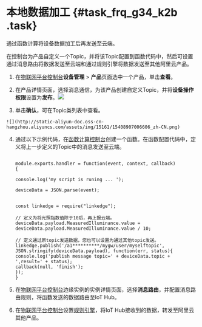 # 本地数据加工 {#task_frq_g34_k2b .task}

通过函数计算将设备数据加工后再发送至云端。

在控制台为产品自定义一个Topic，并将该Topic配置到函数代码中，然后可设置通过消息路由将数据发送至云端和通过规则引擎将数据发送至其他阿里云产品。

1.  在[物联网平台控制台](https://iot.console.aliyun.com/)**设备管理** \> **产品**页面选中一个产品，单击**查看**。 
2.   在产品详情页面，选择消息通信，为该产品创建自定义Topic，并将**设备操作权限**设置为**发布**。![](http://static-aliyun-doc.oss-cn-hangzhou.aliyuncs.com/assets/img/15161/15408907006605_zh-CN.png)

 
3.   单击**确认**，可在Topic类列表中查看。 

    ![](http://static-aliyun-doc.oss-cn-hangzhou.aliyuncs.com/assets/img/15161/15408907006606_zh-CN.png)

4.  通过以下示例代码，在[函数计算控制台](https://fc.console.aliyun.com/)创建一个函数。在函数配置代码中，定义将上一步定义的Topic中的消息发送至云端。 

    ```
    
    module.exports.handler = function(event, context, callback) 
    { 
    
    console.log('my script is runing ... '); 
    
    deviceData = JSON.parse(event);
    
    
    const linkedge = require("linkedge"); 
    
    // 定义为将光照指数值除于10后，再上报云端。
    deviceData.payload.MeasuredIlluminance.value = deviceData.payload.MeasuredIlluminance.value / 10; 
    
    // 定义通过原topic发送数据，您也可以设置为通过其他topic发送。
    linkedge.publish('/a1**********/mygw/user/myselftopic', JSON.stringify(deviceData.payload), function(err, status){
    console.log('publish message topic=' + deviceData.topic + ',result=' + status); 
    callback(null, 'finish'); 
    }); 
    }
    ```

5.  在[物联网平台控制台](https://iot.console.aliyun.com/)边缘实例的实例详情页面，选择**消息路由**，并配置消息路由规则，将函数发送的数据路由至IoT Hub。 
6.  在[物联网平台控制台](https://iot.console.aliyun.com/)设置[规则引擎](../../../../cn.zh-CN/用户指南/规则引擎/概览.md#)，将IoT Hub接收到的数据，转发至阿里云其他产品。 


